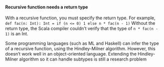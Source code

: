 #### Recursive function needs a return type

With a recursive function, you must specify the return type. For example,
```def fac(n: Int): Int = if (n <= 0) 1 else n * fac(n - 1)```
Without the return type, the Scala compiler couldn’t verify that the type of
``n * fac(n - 1)`` is an Int.

Some programming languages (such as ML and Haskell) can infer
the type of a recursive function, using the Hindley-Milner algorithm. However,
this doesn’t work well in an object-oriented language. Extending the
Hindley-Milner algorithm so it can handle subtypes is still a research problem